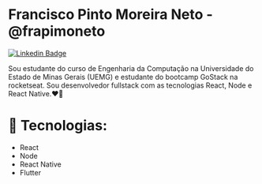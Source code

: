 # Francisco Pinto Moreira Neto - @frapimoneto

[![Linkedin Badge](https://img.shields.io/badge/-francisco--pinto-222222?style=flat-square&logo=Linkedin&logoColor=white&link=https://www.linkedin.com/in/francisco-pinto-moreira-neto-1b194619b/)](https://www.linkedin.com/in/francisco-pinto-moreira-neto-1b194619b/)

Sou estudante do curso de Engenharia da Computação na Universidade do Estado de Minas Gerais (UEMG) e estudante do bootcamp GoStack na rocketseat. Sou desenvolvedor fullstack com as tecnologias React, Node e React Native.❤🚀


# :hammer: Tecnologias:

- React </br>
- Node </br>
- React Native </br>
- Flutter </br>

